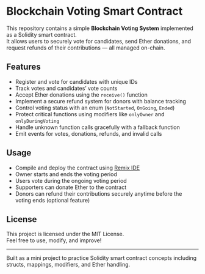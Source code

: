 # Blockchain Voting Smart Contract

This repository contains a simple **Blockchain Voting System** implemented as a Solidity smart contract.  
It allows users to securely vote for candidates, send Ether donations, and request refunds of their contributions — all managed on-chain.

## Features

- Register and vote for candidates with unique IDs  
- Track votes and candidates’ vote counts  
- Accept Ether donations using the `receive()` function  
- Implement a secure refund system for donors with balance tracking  
- Control voting status with an enum (`NotStarted`, `OnGoing`, `Ended`)  
- Protect critical functions using modifiers like `onlyOwner` and `onlyDuringVoting`  
- Handle unknown function calls gracefully with a fallback function  
- Emit events for votes, donations, refunds, and invalid calls

## Usage

- Compile and deploy the contract using [Remix IDE](https://remix.ethereum.org/)  
- Owner starts and ends the voting period  
- Users vote during the ongoing voting period  
- Supporters can donate Ether to the contract  
- Donors can refund their contributions securely anytime before the voting ends (optional feature)

## License

This project is licensed under the MIT License.  
Feel free to use, modify, and improve!

---

Built as a mini project to practice Solidity smart contract concepts including structs, mappings, modifiers, and Ether handling.

